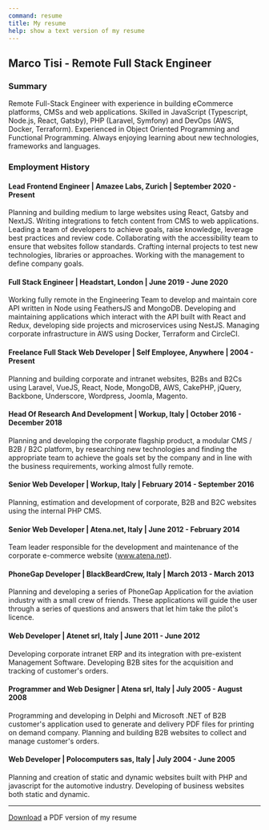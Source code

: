```yaml
---
command: resume
title: My resume
help: show a text version of my resume
---
```


## Marco Tisi - Remote Full Stack Engineer

### Summary

Remote Full-Stack Engineer with experience in building eCommerce platforms, CMSs
and web applications. Skilled in JavaScript (Typescript, Node.js, React,
Gatsby), PHP (Laravel, Symfony) and DevOps (AWS, Docker, Terraform). Experienced
in Object Oriented Programming and Functional Programming. Always enjoying
learning about new technologies, frameworks and languages.

### Employment History

#### Lead Frontend Engineer | Amazee Labs, Zurich | September 2020 - Present

Planning and building medium to large websites using React, Gatsby and NextJS.
Writing integrations to fetch content from CMS to web applications. Leading a
team of developers to achieve goals, raise knowledge, leverage best practices
and review code. Collaborating with the accessibility team to ensure that
websites follow standards. Crafting internal projects to test new technologies,
libraries or approaches. Working with the management to define company goals.

#### Full Stack Engineer | Headstart, London | June 2019 - June 2020

Working fully remote in the Engineering Team to develop and maintain core API
written in Node using FeathersJS and MongoDB. Developing and maintaining
applications which interact with the API built with React and Redux, developing
side projects and microservices using NestJS. Managing corporate infrastructure
in AWS using Docker, Terraform and CircleCI.

#### Freelance Full Stack Web Developer | Self Employee, Anywhere | 2004 - Present

Planning and building corporate and intranet websites, B2Bs and B2Cs using
Laravel, VueJS, React, Node, MongoDB, AWS, CakePHP, jQuery, Backbone,
Underscore, Wordpress, Joomla, Magento.

#### Head Of Research And Development | Workup, Italy | October 2016 - December 2018

Planning and developing the corporate flagship product, a modular CMS / B2B /
B2C platform, by researching new technologies and finding the appropriate team
to achieve the goals set by the company and in line with the business
requirements, working almost fully remote.

#### Senior Web Developer | Workup, Italy | February 2014 - September 2016

Planning, estimation and development of corporate, B2B and B2C websites using
the internal PHP CMS.

#### Senior Web Developer | Atena.net, Italy | June 2012 - February 2014

Team leader responsible for the development and maintenance of the corporate
e-commerce website (www.atena.net).

#### PhoneGap Developer | BlackBeardCrew, Italy | March 2013 - March 2013

Planning and developing a series of PhoneGap Application for the aviation
industry with a small crew of friends. These applications will guide the user
through a series of questions and answers that let him take the pilot's licence.

#### Web Developer | Atenet srl, Italy | June 2011 - June 2012

Developing corporate intranet ERP and its integration with pre-existent
Management Software. Developing B2B sites for the acquisition and tracking of
customer's orders.

#### Programmer and Web Designer | Atena srl, Italy | July 2005 - August 2008

Programming and developing in Delphi and Microsoft .NET of B2B customer's
application used to generate and delivery PDF files for printing on demand
company. Planning and building B2B websites to collect and manage customer's
orders.

#### Web Developer | Polocomputers sas, Italy | July 2004 - June 2005

Planning and creation of static and dynamic websites built with PHP and
javascript for the automotive industry. Developing of business websites both
static and dynamic.

---

<a href="/Marco_Tisi-Remote_Full_Stack_Engineer.pdf" target="_blank">Download</a> a PDF
version of my resume
